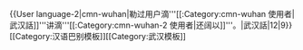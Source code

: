 {{User language-2|cmn-wuhan|勒过用户滴'''[[:Category:cmn-wuhan 使用者|武汉話]]'''讲滴'''[[:Category:cmn-wuhan-2 使用者|还阔以]]'''。|武汉話|12|9}}<noinclude>[[Category:汉语巴别模板]][[Category:武汉模板]]</noinclude>